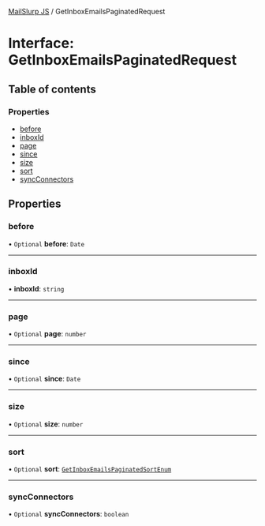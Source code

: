 [MailSlurp JS](../README.md) / GetInboxEmailsPaginatedRequest

# Interface: GetInboxEmailsPaginatedRequest

## Table of contents

### Properties

- [before](GetInboxEmailsPaginatedRequest.md#before)
- [inboxId](GetInboxEmailsPaginatedRequest.md#inboxid)
- [page](GetInboxEmailsPaginatedRequest.md#page)
- [since](GetInboxEmailsPaginatedRequest.md#since)
- [size](GetInboxEmailsPaginatedRequest.md#size)
- [sort](GetInboxEmailsPaginatedRequest.md#sort)
- [syncConnectors](GetInboxEmailsPaginatedRequest.md#syncconnectors)

## Properties

### before

• `Optional` **before**: `Date`

___

### inboxId

• **inboxId**: `string`

___

### page

• `Optional` **page**: `number`

___

### since

• `Optional` **since**: `Date`

___

### size

• `Optional` **size**: `number`

___

### sort

• `Optional` **sort**: [`GetInboxEmailsPaginatedSortEnum`](../enums/GetInboxEmailsPaginatedSortEnum.md)

___

### syncConnectors

• `Optional` **syncConnectors**: `boolean`
